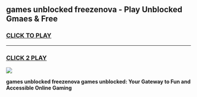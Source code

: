 
## games unblocked freezenova - Play Unblocked Gmaes & Free
<h3>
<a href="https://news.freeplayer.one?title=games_unblocked_freezenova&ref=23F">CLICK TO PLAY</a></h3>
<hr>

<h3>
<a href="https://news.freeplayer.one?title=games_unblocked_freezenova&ref=23F">CLICK 2 PLAY</a>
  
</h3>

<a href="https://news.freeplayer.one?title=games_unblocked_freezenova&ref=23F/"><img src="https://clearcache.store/games.png"></a>


**games unblocked freezenova games unblocked: Your Gateway to Fun and Accessible Online Gaming**
